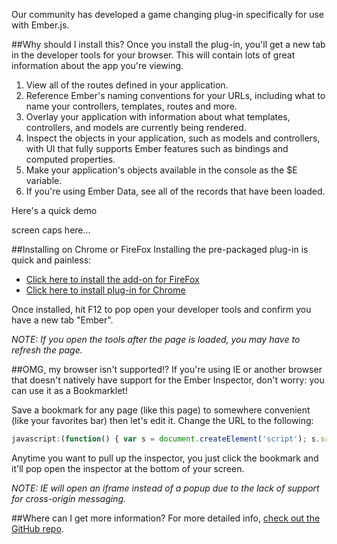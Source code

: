Our community has developed a game changing plug-in specifically for use with Ember.js.

##Why should I install this?
Once you install the plug-in, you'll get a new tab in the developer tools for your browser. This will contain lots of great information about the app you're viewing.

1. View all of the routes defined in your application.
2. Reference Ember's naming conventions for your URLs, including what to name your controllers, templates, routes and more.
3. Overlay your application with information about what templates, controllers, and models are currently being rendered.
4. Inspect the objects in your application, such as models and controllers, with UI that fully supports Ember features such as bindings and computed properties.
5. Make your application's objects available in the console as the $E variable.
6. If you're using Ember Data, see all of the records that have been loaded.

Here's a quick demo

screen caps here...

##Installing on Chrome or FireFox
Installing the pre-packaged plug-in is quick and painless:

* [Click here to install the add-on for FireFox](https://addons.mozilla.org/en-US/firefox/addon/ember-inspector/)
* [Click here to install plug-in for Chrome](https://chrome.google.com/webstore/detail/ember-inspector/bmdblncegkenkacieihfhpjfppoconhi)

Once installed, hit F12 to pop open your developer tools and confirm you have a new tab "Ember".

*NOTE: If you open the tools after the page is loaded, you may have to refresh the page.*
<div class="ember-inspector-installed"></div>

##OMG, my browser isn't supported!?
If you're using IE or another browser that doesn't natively have support for the Ember Inspector, don't worry: you can use it as a Bookmarklet!

Save a bookmark for any page (like this page) to somewhere convenient (like your favorites bar) then let's edit it. Change the URL to the following:

```js
javascript:(function() { var s = document.createElement('script'); s.src = '//ember-extension.s3.amazonaws.com/dist_bookmarklet/load_inspector.js'; document.body.appendChild(s); }());
```

<div class="ember-inspector-ie-create-bookmark"></div>

Anytime you want to pull up the inspector, you just click the bookmark and it'll pop open the inspector at the bottom of your screen.

*NOTE: IE will open an iframe instead of a popup due to the lack of support for cross-origin messaging.*
<div class="ember-inspector-ie-bookmarklet"></div>

##Where can I get more information?
For more detailed info, [check out the GitHub repo](https://github.com/emberjs/ember-inspector).